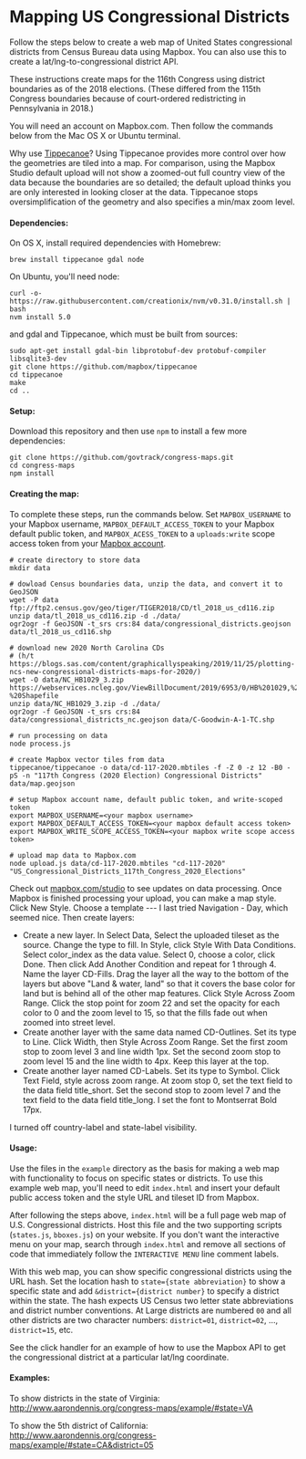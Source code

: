 # Mapping US Congressional Districts

Follow the steps below to create a web map of United States congressional districts from Census Bureau data using Mapbox. You can also use this to create a lat/lng-to-congressional district API.

These instructions create maps for the 116th Congress using district boundaries as of the 2018 elections. (These differed from the 115th Congress boundaries because of court-ordered redistricting in Pennsylvania in 2018.)

You will need an account on Mapbox.com. Then follow the commands below from the Mac OS X or Ubuntu terminal.

Why use [Tippecanoe](https://github.com/mapbox/tippecanoe)? Using Tippecanoe provides more control over how the geometries are tiled into a map. For comparison, using the Mapbox Studio default upload will not show a zoomed-out full country view of the data because the boundaries are so detailed; the default upload thinks you are only interested in looking closer at the data. Tippecanoe stops  oversimplification of the geometry and also specifies a min/max zoom level.

#### Dependencies:

On OS X, install required dependencies with Homebrew:

```
brew install tippecanoe gdal node
```

On Ubuntu, you'll need node:

```
curl -o- https://raw.githubusercontent.com/creationix/nvm/v0.31.0/install.sh | bash
nvm install 5.0
```

and gdal and Tippecanoe, which must be built from sources:

```
sudo apt-get install gdal-bin libprotobuf-dev protobuf-compiler libsqlite3-dev
git clone https://github.com/mapbox/tippecanoe
cd tippecanoe
make
cd ..
```

#### Setup:

Download this repository and then use `npm` to install a few more dependencies:

```
git clone https://github.com/govtrack/congress-maps.git
cd congress-maps
npm install
```

#### Creating the map:

To complete these steps, run the commands below. Set `MAPBOX_USERNAME` to your Mapbox username, `MAPBOX_DEFAULT_ACCESS_TOKEN` to your Mapbox default public token, and `MAPBOX_ACESS_TOKEN` to a `uploads:write` scope access token from your [Mapbox account](https://www.mapbox.com/studio/account/tokens).

```
# create directory to store data
mkdir data

# dowload Census boundaries data, unzip the data, and convert it to GeoJSON
wget -P data ftp://ftp2.census.gov/geo/tiger/TIGER2018/CD/tl_2018_us_cd116.zip
unzip data/tl_2018_us_cd116.zip -d ./data/
ogr2ogr -f GeoJSON -t_srs crs:84 data/congressional_districts.geojson data/tl_2018_us_cd116.shp

# download new 2020 North Carolina CDs
# (h/t https://blogs.sas.com/content/graphicallyspeaking/2019/11/25/plotting-ncs-new-congressional-districts-maps-for-2020/)
wget -O data/NC_HB1029_3.zip https://webservices.ncleg.gov/ViewBillDocument/2019/6953/0/HB%201029,%203rd%20Edition%20-%20Shapefile
unzip data/NC_HB1029_3.zip -d ./data/
ogr2ogr -f GeoJSON -t_srs crs:84 data/congressional_districts_nc.geojson data/C-Goodwin-A-1-TC.shp

# run processing on data
node process.js

# create Mapbox vector tiles from data
tippecanoe/tippecanoe -o data/cd-117-2020.mbtiles -f -Z 0 -z 12 -B0 -pS -n "117th Congress (2020 Election) Congressional Districts" data/map.geojson

# setup Mapbox account name, default public token, and write-scoped token
export MAPBOX_USERNAME=<your mapbox username>
export MAPBOX_DEFAULT_ACCESS_TOKEN=<your mapbox default access token>
export MAPBOX_WRITE_SCOPE_ACCESS_TOKEN=<your mapbox write scope access token>

# upload map data to Mapbox.com
node upload.js data/cd-117-2020.mbtiles "cd-117-2020" "US_Congressional_Districts_117th_Congress_2020_Elections"
```

Check out [mapbox.com/studio](https://www.mapbox.com/studio) to see updates on data processing. Once Mapbox is finished processing your upload, you can make a map style. Click New Style. Choose a template --- I last tried Navigation - Day, which seemed nice. Then create layers:

* Create a new layer. In Select Data, Select the uploaded tileset as the source. Change the type to fill. In Style, click Style With Data Conditions. Select color_index as the data value. Select 0, choose a color, click Done. Then click Add Another Condition and repeat for 1 through 4. Name the layer CD-Fills. Drag the layer all the way to the bottom of the layers but above "Land & water, land" so that it covers the base color for land but is behind all of the other map features. Click Style Across Zoom Range. Click the stop point for zoom 22 and set the opacity for each color to 0 and the zoom level to 15, so that the fills fade out when zoomed into street level.
* Create another layer with the same data named CD-Outlines. Set its type to Line. Click Width, then Style Across Zoom Range. Set the first zoom stop to zoom level 3 and line width 1px. Set the second zoom stop to zoom level 15 and the line width to 4px. Keep this layer at the top.
* Create another layer named CD-Labels. Set its type to Symbol. Click Text Field, style across zoom range. At zoom stop 0, set the text field to the data field title_short. Set the second stop to zoom level 7 and the text field to the data field title_long. I set the font to Montserrat Bold 17px.

I turned off country-label and state-label visibility.

#### Usage:

Use the files in the `example` directory as the basis for making a web map with functionality to focus on specific states or districts. To use this example web map, you'll need to edit `index.html` and insert your default public access token and the style URL and tileset ID from Mapbox.

After following the steps above, `index.html` will be a full page web map of U.S. Congressional districts. Host this file and the two supporting scripts (`states.js`, `bboxes.js`) on your website. If you don't want the interactive menu on your map, search through `index.html` and remove all sections of code that immediately follow the `INTERACTIVE MENU` line comment labels.

With this web map, you can show specific congressional districts using the URL hash. Set the location hash to `state={state abbreviation}` to show a specific state and add `&district={district number}` to specify a district within the state. The hash expects US Census two letter state abbreviations and district number conventions. At Large districts are numbered `00` and all other districts are two character numbers: `district=01`, `district=02`, ..., `district=15`, etc.

See the click handler for an example of how to use the Mapbox API to get the congressional district at a particular lat/lng coordinate.

#### Examples:

To show districts in the state of Virginia: http://www.aarondennis.org/congress-maps/example/#state=VA

To show the 5th district of California: http://www.aarondennis.org/congress-maps/example/#state=CA&district=05
